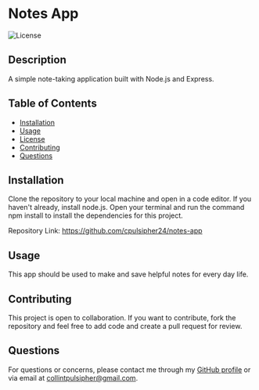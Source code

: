 
# Notes App
    
![License](https://img.shields.io/badge/License-MIT-blue.svg)
    
## Description
A simple note-taking application built with Node.js and Express.
    
## Table of Contents
- [Installation](#installation)
- [Usage](#usage)
- [License](#license)
- [Contributing](#contributing)
- [Questions](#questions)
    
## Installation
Clone the repository to your local machine and open in a code editor. If you haven't already, install node.js. Open your terminal and run the command npm install to install the dependencies for this project.

Repository Link: https://github.com/cpulsipher24/notes-app
    
## Usage
This app should be used to make and save helpful notes for every day life.
    
## Contributing
This project is open to collaboration. If you want to contribute, fork the repository and feel free to add code and create a pull request for review. 
    
## Questions
For questions or concerns, please contact me through my [GitHub profile](https://github.com/cpulsipher24) or via email at collintpulsipher@gmail.com.
